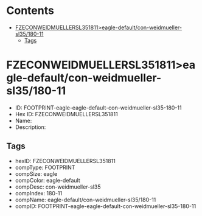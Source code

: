 



Contents
========

* [FZECONWEIDMUELLERSL351811>eagle-default/con-weidmueller-sl35/180-11](#fzeconweidmuellersl351811eagle-defaultcon-weidmueller-sl35180-11)
	* [Tags](#tags)

# FZECONWEIDMUELLERSL351811>eagle-default/con-weidmueller-sl35/180-11

- ID: FOOTPRINT-eagle-eagle-default-con-weidmueller-sl35-180-11
- Hex ID: FZECONWEIDMUELLERSL351811
- Name: 
- Description: 

## Tags

- hexID: FZECONWEIDMUELLERSL351811
- oompType: FOOTPRINT
- oompSize: eagle
- oompColor: eagle-default
- oompDesc: con-weidmueller-sl35
- oompIndex: 180-11
- oompName: eagle-default/con-weidmueller-sl35/180-11
- oompID: FOOTPRINT-eagle-eagle-default-con-weidmueller-sl35-180-11
